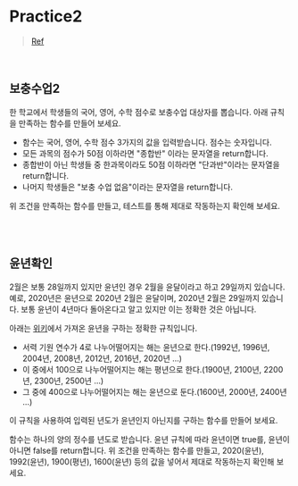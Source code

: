 # Practice2

> [Ref](https://www.a-mean-blog.com/ko/blog/%EC%9E%90%EB%B0%94%EC%8A%A4%ED%81%AC%EB%A6%BD%ED%8A%B8%EB%A1%9C-%ED%94%84%EB%A1%9C%EA%B7%B8%EB%9E%98%EB%B0%8D-%EC%9E%85%EB%AC%B8/_/%EC%9E%90%EB%B0%94%EC%8A%A4%ED%81%AC%EB%A6%BD%ED%8A%B8-%EC%97%B0%EC%8A%B5%EB%AC%B8%EC%A0%9C-9-1-%EB%B3%B4%EC%B6%A9%EC%88%98%EC%97%85-%ED%95%A8%EC%88%982-9-2-%EC%9C%A4%EB%85%84%ED%99%95%EC%9D%B8-%ED%95%A8%EC%88%98)

<br />

## 보충수업2

한 학교에서 학생들의 국어, 영어, 수학 점수로 보충수업 대상자를 뽑습니다. 아래 규칙을 만족하는 함수를 만들어 보세요.

- 함수는 국어, 영어, 수학 점수 3가지의 값을 입력받습니다. 점수는 숫자입니다.
- 모든 과목의 점수가 50점 이하라면 "종합반" 이라는 문자열을 return합니다.
- 종합반이 아닌 학생들 중 한과목이라도 50점 이하라면 "단과반"이라는 문자열을 return합니다.
- 나머지 학생들은 "보충 수업 없음"이라는 문자열을 return합니다.

위 조건을 만족하는 함수를 만들고, 테스트를 통해 제대로 작동하는지 확인해 보세요.

<br />
<br />

## 윤년확인

2월은 보통 28일까지 있지만 윤년인 경우 2월을 윤달이라고 하고 29일까지 있습니다. 예로, 2020년은 윤년으로 2020년 2월은 윤달이며, 2020년 2월은 29일까지 있습니다. 보통 윤년이 4년마다 돌아온다고 알고 있지만 이는 정확한 것은 아닙니다.

아래는 [위키](https://ko.wikipedia.org/wiki/윤년)에서 가져온 윤년을 구하는 정확한 규칙입니다.

- 서력 기원 연수가 4로 나누어떨어지는 해는 윤년으로 한다.(1992년, 1996년, 2004년, 2008년, 2012년, 2016년, 2020년 …)
- 이 중에서 100으로 나누어떨어지는 해는 평년으로 한다.(1900년, 2100년, 2200년, 2300년, 2500년 …)
- 그 중에 400으로 나누어떨어지는 해는 윤년으로 둔다.(1600년, 2000년, 2400년 …)

이 규칙을 사용하여 입력된 년도가 윤년인지 아닌지를 구하는 함수를 만들어 보세요.

함수는 하나의 양의 정수를 년도로 받습니다.
윤년 규칙에 따라 윤년이면 true를, 윤년이 아니면 false를 return합니다.
위 조건을 만족하는 함수를 만들고, 2020(윤년), 1992(윤년), 1900(평년), 1600(윤년) 등의 값을 넣어서 제대로 작동하는지 확인해 보세요.
